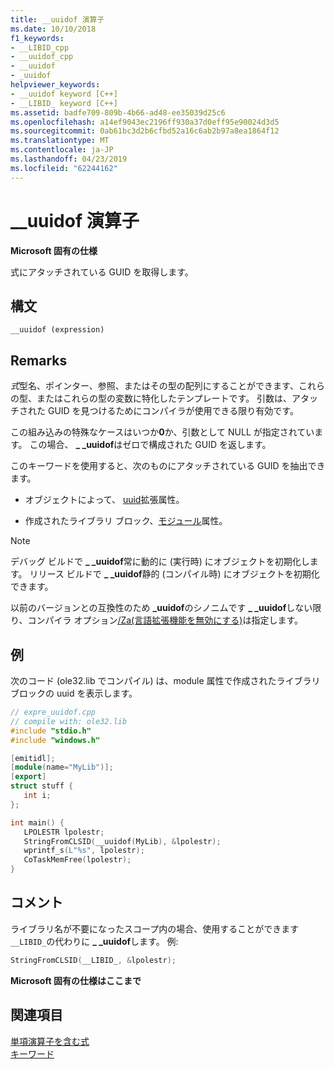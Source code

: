 ```yaml
---
title: __uuidof 演算子
ms.date: 10/10/2018
f1_keywords:
- __LIBID_cpp
- __uuidof_cpp
- __uuidof
- _uuidof
helpviewer_keywords:
- __uuidof keyword [C++]
- __LIBID_ keyword [C++]
ms.assetid: badfe709-809b-4b66-ad48-ee35039d25c6
ms.openlocfilehash: a14ef9043ec2196ff930a37d0eff95e90024d3d5
ms.sourcegitcommit: 0ab61bc3d2b6cfbd52a16c6ab2b97a8ea1864f12
ms.translationtype: MT
ms.contentlocale: ja-JP
ms.lasthandoff: 04/23/2019
ms.locfileid: "62244162"
---
```

# <a name="uuidof-operator"></a>__uuidof 演算子

**Microsoft 固有の仕様**

式にアタッチされている GUID を取得します。

## <a name="syntax"></a>構文

```
__uuidof (expression)
```

## <a name="remarks"></a>Remarks

*式*型名、ポインター、参照、またはその型の配列にすることができます、これらの型、またはこれらの型の変数に特化したテンプレートです。 引数は、アタッチされた GUID を見つけるためにコンパイラが使用できる限り有効です。

この組み込みの特殊なケースはいつか**0**か、引数として NULL が指定されています。 この場合、 **_ _uuidof**はゼロで構成された GUID を返します。

このキーワードを使用すると、次のものにアタッチされている GUID を抽出できます。

- オブジェクトによって、 [uuid](../cpp/uuid-cpp.md)拡張属性。

- 作成されたライブラリ ブロック、[モジュール](../windows/attributes/module-cpp.md)属性。

> [!NOTE]
> デバッグ ビルドで **_ _uuidof**常に動的に (実行時) にオブジェクトを初期化します。 リリース ビルドで **_ _uuidof**静的 (コンパイル時) にオブジェクトを初期化できます。

以前のバージョンとの互換性のため **_uuidof**のシノニムです **_ _uuidof**しない限り、コンパイラ オプション[/Za\(言語拡張機能を無効にする)](../build/reference/za-ze-disable-language-extensions.md)は指定します。

## <a name="example"></a>例

次のコード (ole32.lib でコンパイル) は、module 属性で作成されたライブラリ ブロックの uuid を表示します。

```cpp
// expre_uuidof.cpp
// compile with: ole32.lib
#include "stdio.h"
#include "windows.h"

[emitidl];
[module(name="MyLib")];
[export]
struct stuff {
   int i;
};

int main() {
   LPOLESTR lpolestr;
   StringFromCLSID(__uuidof(MyLib), &lpolestr);
   wprintf_s(L"%s", lpolestr);
   CoTaskMemFree(lpolestr);
}
```

## <a name="comments"></a>コメント

ライブラリ名が不要になったスコープ内の場合、使用することができます`__LIBID_`の代わりに **_ _uuidof**します。 例:

```cpp
StringFromCLSID(__LIBID_, &lpolestr);
```

**Microsoft 固有の仕様はここまで**

## <a name="see-also"></a>関連項目

[単項演算子を含む式](../cpp/expressions-with-unary-operators.md)<br/>
[キーワード](../cpp/keywords-cpp.md)